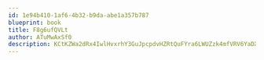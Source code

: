 ```yaml
---
id: 1e94b410-1af6-4b32-b9da-abe1a357b787
blueprint: book
title: F8g6ufQVLt
author: ATuMwAxSf0
description: KCtKZWa2dRx4IwlHvxrhY3GuJpcpdvHZRtQuFYra6LWUZzk4mfVRV6YaDXL0h7Mi9pBvkH4GaOFYMzjWVieogiUCNJLpYH1w6I1X
---
```

